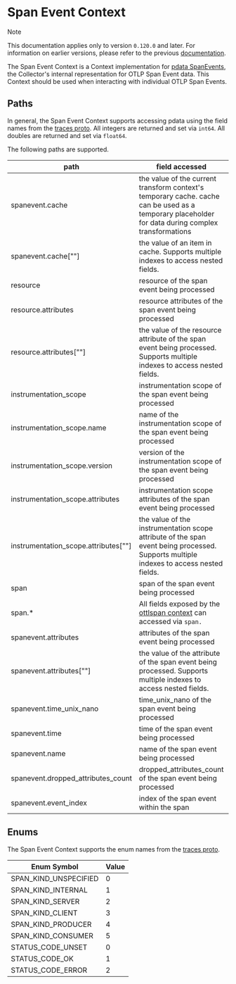 # Span Event Context

> [!NOTE]
> This documentation applies only to version `0.120.0` and later. For information on earlier versions, please refer to the previous [documentation](https://github.com/open-telemetry/opentelemetry-collector-contrib/blob/release/0.119.x/pkg/ottl/contexts/ottlspanevent/README.md).

The Span Event Context is a Context implementation for [pdata SpanEvents](https://github.com/open-telemetry/opentelemetry-collector/blob/main/pdata/ptrace/generated_spanevent.go), the Collector's internal representation for OTLP Span Event data.  This Context should be used when interacting with individual OTLP Span Events.

## Paths
In general, the Span Event Context supports accessing pdata using the field names from the [traces proto](https://github.com/open-telemetry/opentelemetry-proto/blob/main/opentelemetry/proto/trace/v1/trace.proto).  All integers are returned and set via `int64`.  All doubles are returned and set via `float64`.

The following paths are supported.

| path                                   | field accessed                                                                                                                                                                | type                                                                    |
|----------------------------------------|-------------------------------------------------------------------------------------------------------------------------------------------------------------------------------|-------------------------------------------------------------------------|
| spanevent.cache                        | the value of the current transform context's temporary cache. cache can be used as a temporary placeholder for data during complex transformations                            | pcommon.Map                                                             |
| spanevent.cache\[""\]                  | the value of an item in cache. Supports multiple indexes to access nested fields.                                                                                             | string, bool, int64, float64, pcommon.Map, pcommon.Slice, []byte or nil |
| resource                               | resource of the span event being processed                                                                                                                                    | pcommon.Resource                                                        |
| resource.attributes                    | resource attributes of the span event being processed                                                                                                                         | pcommon.Map                                                             |
| resource.attributes\[""\]              | the value of the resource attribute of the span event being processed. Supports multiple indexes to access nested fields.                                                     | string, bool, int64, float64, pcommon.Map, pcommon.Slice, []byte or nil |
| instrumentation_scope                  | instrumentation scope of the span event being processed                                                                                                                       | pcommon.InstrumentationScope                                            |
| instrumentation_scope.name             | name of the instrumentation scope of the span event being processed                                                                                                           | string                                                                  |
| instrumentation_scope.version          | version of the instrumentation scope of the span event being processed                                                                                                        | string                                                                  |
| instrumentation_scope.attributes       | instrumentation scope attributes of the span event being processed                                                                                                            | pcommon.Map                                                             |
| instrumentation_scope.attributes\[""\] | the value of the instrumentation scope attribute of the span event being processed. Supports multiple indexes to access nested fields.                                        | string, bool, int64, float64, pcommon.Map, pcommon.Slice, []byte or nil |
| span                                   | span of the span event being processed                                                                                                                                        | ptrace.Span                                                             |
| span.*                                 | All fields exposed by the [ottlspan context](https://github.com/open-telemetry/opentelemetry-collector-contrib/tree/main/pkg/ottl/contexts/ottlspan) can accessed via `span.` | varies                                                                  |
| spanevent.attributes                   | attributes of the span event being processed                                                                                                                                  | pcommon.Map                                                             |
| spanevent.attributes\[""\]             | the value of the attribute of the span event being processed. Supports multiple indexes to access nested fields.                                                              | string, bool, int64, float64, pcommon.Map, pcommon.Slice, []byte or nil |
| spanevent.time_unix_nano               | time_unix_nano of the span event being processed                                                                                                                              | int64                                                                   |
| spanevent.time                         | time of the span event being processed                                                                                                                                        | `time.Time`                                                             |
| spanevent.name                         | name of the span event being processed                                                                                                                                        | string                                                                  |
| spanevent.dropped_attributes_count     | dropped_attributes_count of the span event being processed                                                                                                                    | int64                                                                   |
| spanevent.event_index                  | index of the span event within the span                                                                                                                                       | int64                                                                   |

## Enums

The Span Event Context supports the enum names from the [traces proto](https://github.com/open-telemetry/opentelemetry-proto/blob/main/opentelemetry/proto/trace/v1/trace.proto).

| Enum Symbol           | Value |
|-----------------------|-------|
| SPAN_KIND_UNSPECIFIED | 0     |
| SPAN_KIND_INTERNAL    | 1     |
| SPAN_KIND_SERVER      | 2     |
| 	SPAN_KIND_CLIENT     | 3     |
| 	SPAN_KIND_PRODUCER   | 4     |
| 	SPAN_KIND_CONSUMER   | 5     |
| 	STATUS_CODE_UNSET    | 0     |
| 	STATUS_CODE_OK       | 1     |
| 	STATUS_CODE_ERROR    | 2     |

